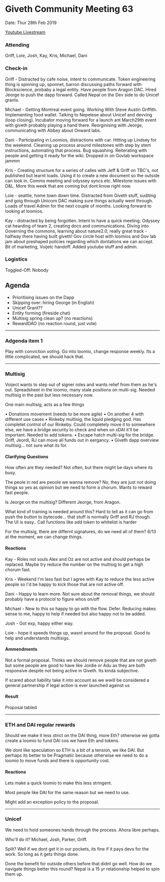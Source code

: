 
# Giveth Community Meeting 63 #


Date: Thur 28th Feb 2019

[Youtube Livestream](https://www.youtube.com/channel/UCdqmP4axeI1hNmX20aZsOwg)

### Attending
Griff, Loie, Josh, Kay, Kris, Michael, Dani

###  Check-in
Griff - Distracted by cafe noise, intent to communicate. Token engineering thing is spinning up, sponnet, barron discussing paths forward with Blockscience, probaby a legal entity. Have people from Aragon DAC. Hired Jeorge to push the dapp forward. Called Nepal on the Dev side to do Unicef grants.

Michael - Getting Montreal event going. Working With Steve Austin Griffith. Implementing food wallet. Talking to Nepelese about Unicef and devving (loop closing). Incubator moving forward for a launch ant March29th event with giveth probably playing a hand there. Reorginising with Jeorge, communicating with Abbey about Onward labs.

Dani - Participating in Loomios, distractions with car. Hitting up Lindsey for the weekend. Cleaning up process around milestones with step by stem instructions, automating that process. Bug squashing. Reiterating with people and getting it ready for the wiki. Dropped in on Govlab workspace jammm

Kris - Creating structure for a series of calles with Jeff & Griff on TBC's, not published but learnt loads. Using it to create a new document so the outside can look in. Comms meeting and odyssey syncs etc. Milestone issues with D&L. More this week that are coming but dont know right now.

Loie - seattle, home town down time. Distracted from Giveth stuff, suditing and goig through Unicorn DAC making sure things actually went through. Loads of travel Admin for the next couple of months. Looking forward to looking at loomios.

Kay - distracted by being forgotten. Intent to have a quick meeting. Odyssey cat hearding of team 2, creating docs and communications. Diving into Governing the commons, learning about nature2.0, really great track - halfway there having built giveth! Gov circle host with loomios and Gov lab jam about preshaped policies regarding which dontations we can accept. Bit of marketing, Voijetc handoff. Added youtube stuff and admin.


### Logistics
Toggled-Off: Nobody

## Agenda

* Prioritising issues on the Dapp
* Skipping over: hiring George (in English)
* Unicef Grant??
* Entity forming (fireside chat)
* Multisig spring clean up? (no reactions)
* RewardDAO (no reaction round, just vote)

---------------------------------------
### Adgenda item 1
Play with conviction voting. Go into loomio, change response weekly. Its a little complicated, we should hack that.

---------------------------------------
### Multisig
Voiject wants to step out of signer roles and wants relief from them as he's out. Spreadsheet in the loomio, many stale positions on multi-sig. Needed multisig in the past but less necessary now.

One main multisig, acts as a few things

• Donations movement (needs to be more agile)
• On another 4 with different use cases
• Rinkeby multisig, the liquid pledging god. Has completet control of our Rinkeby. Could completely move it to somewhere else, we have a bridge security to check and when on xDAI it'll be important. Needed to add tokens.
• Escape hatch multi-sig for the bridge. Griff, Jeordi, RJ can move all funds out in eergancy.
• Giveth dapp overview multisig... not sure what its for.


#### Clarifying Questions
How often are they needed?
Not often, but there might be days where its busy.

The peole in red are peoole we wanna remove?
No, they are just not doing things so yes as opinion but we need to form a chorum. Wants to reward fast people.

Is Jeorge on the multisig? Different Jeorge, from Aragon.

What kind of training is needed around this? Hard to tell as it can go from push the button to bytecode... that stuff is normally Griff and RJ though. The UI is easy.. Call functions like add token to whitelist is harder

For the multisig, there are differnt signatures, do we need all of them? 6/13 at the moment, we can change things.

#### Reactions
Kay - Roles not souls
Alex and Oz are not active and should perhaps be replaced. Maybe try reduce the number on the multisig to get a high chorum fast.

Kris - Weekend I'm less fast but I agree with Kay to reduce the less active people so I'd be happy to kick those that are not active off.

Dani - Happy to learn more. Not sure about the removal things, we should probably have a protocol to figure whos on/off

Michael - New to this so happy to go with the flow. Defer. Reducing makes sense to me, happy to help if needed but also happy not to be added.

Josh - Got exp, happy either way.

Loie - hope it speeds things up, wasnt around for the proposal. Good to help and understands multisigs.

#### Ammendments
Not a formal proposal. Thinks we should remove people that are not giveth but some people are good to have like Jordie or Adu as they are both responsive despite not being active in Giveth. Its kinda subjective.

If scared about liability take it into account as we wwill be considered a general partnership if legal action is ever launched against us

#### Result

Proposal tabled

---------------------------------------
### ETH and DAI regular rewards
Should we make it less strict on the DAI thing, more Eth? otherwise we gotta create a loomio to fund DAI cos we have Eth and tokens.

We dont like speculation so ETH is a bit of a tension, we like DAI. But perhaps its better to be Pragmatic because otherwise we need to do a loomio to move funds and there is opportunity cost.

#### Reactions
Lets make a quick loomio to make this less stringent.

Most people like DAI for the same reason but we need to use.

Might add an exception policy to the proposal.


---------------------------------------
### Unicef
We need to hold someones hands through the process. Ahora libre perhaps.

Who'll do it? Michael, Josh, Parker, Griff.

Split?
Well if we dont get it in our pockets, its fine if it pays devs for the work. So long as it gets things done.

Done the benefit for outside others before that didnt go well. How do we navigate things better this round? Nepal is a 15 yr relationship helped to spin them up.

